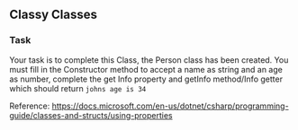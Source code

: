 ﻿## Classy Classes

### Task
Your task is to complete this Class, the Person class has been created. You must fill in the Constructor method to accept a name as string and an age as number, complete the get Info property and getInfo method/Info getter which should return `johns age is 34`

Reference: https://docs.microsoft.com/en-us/dotnet/csharp/programming-guide/classes-and-structs/using-properties